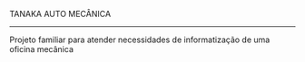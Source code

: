 TANAKA AUTO MECÂNICA
<hr>
Projeto familiar para atender necessidades de informatização de uma oficina mecânica
